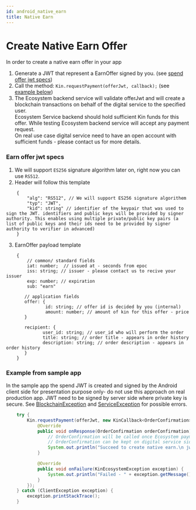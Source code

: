 ```yaml
---
id: android_native_earn
title: Native Earn
---
```


# Create Native Earn Offer
In order to create a native earn offer in your app
1. Generate a JWT that represent a EarnOffer signed by you. (see [spend offer jwt specs](#earn-offer-jwt-specs))
2. Call the method: `Kin.requestPayment(offerJwt, callback);` (see [example below](#example-from-sample-app))
3. The Ecosystem backend service will validate offerJwt and will create a blockchain transactions on behalf of the digital service to the specified user.<br>
Ecosystem Service backend should hold sufficient Kin funds for this offer. While testing Ecosystem backend service will accept any payment request.<br>
On real use case digital service need to have an open account with sufficient funds - please contact us for more details.

### Earn offer jwt specs
1. We will support `ES256` signature algorithm later on, right now you can use `RS512`.
2. Header will follow this template
```aidl
    {
        "alg": "RS512", // We will support ES256 signature algorithem 
        "typ": "JWT",
        "kid": string" // identifier of the keypair that was used to sign the JWT. identifiers and public keys will be provided by signer authority. This enables using multiple private/public key pairs (a list of public keys and their ids need to be provided by signer authority to verifier in advanced)
    }
```
3. EarnOffer payload template
```aidl
    {
        // common/ standard fields
        iat: number;  // issued at - seconds from epoc
        iss: string; // issuer - please contact us to recive your issuer
        exp: number; // expiration
        sub: "earn"
        
       // application fields
       offer: {
               id: string; // offer id is decided by you (internal)
               amount: number; // amount of kin for this offer - price
       }
        
       recipient: {
              user_id: string; // user_id who will perform the order
              title: string; // order title - appears in order history
              description: string; // order description - appears in order history
       }
    }
```
### Example from sample app
In the sample app the spend JWT is created and signed by the Android client side for presentation purpose only- do not use this approach on real production app.
JWT need to be signed by server side where private key is secure.
See [BlockchainException](../kin-ecosystem-sdk/src/main/java/com/kin/ecosystem/exception/BlockchainException.java) and [ServiceException](../kin-ecosystem-sdk/src/main/java/com/kin/ecosystem/exception/ServiceException.java) for possible errors.
```java
    try {
        Kin.requestPayment(offerJwt, new KinCallback<OrderConfirmation>() {
            @Override
            public void onResponse(OrderConfirmation orderConfirmation) {
                // OrderConfirmation will be called once Ecosystem payment transaction to user completed successfully.
                // OrderConfirmation can be kept on digital service side as a receipt proving user received his Kin.
                System.out.println("Succeed to create native earn.\n jwtConfirmation: " + orderConfirmation.getJwtConfirmation());
            }

            @Override
            public void onFailure(KinEcosystemException exception) {
                System.out.println("Failed - " + exception.getMessage());
            }
        });
    } catch (ClientException exception) {
        exception.printStackTrace();
    }
```